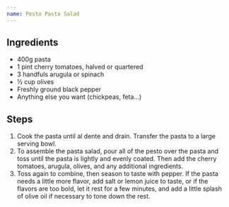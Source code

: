 ```yaml
---
name: Pesto Pasta Salad
---
```

## Ingredients
- 400g pasta
- 1 pint cherry tomatoes, halved or quartered
- 3 handfuls arugula or spinach
- ½ cup olives
- Freshly ground black pepper
- Anything else you want (chickpeas, feta...)

## Steps
1. Cook the pasta until al dente and drain. Transfer the pasta to a large serving bowl.
2. To assemble the pasta salad, pour all of the pesto over the pasta and toss until the pasta is lightly and evenly coated. Then add the cherry tomatoes, arugula, olives, and any additional ingredients.
3. Toss again to combine, then season to taste with pepper. If the pasta needs a little more flavor, add salt or lemon juice to taste, or if the flavors are too bold, let it rest for a few minutes, and add a little splash of olive oil if necessary to tone down the rest.